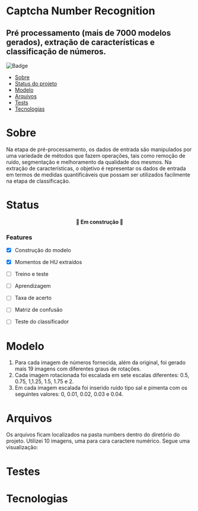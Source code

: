 # Captcha Number Recognition

## Pré processamento (mais de 7000 modelos gerados), extração de características e classificação de números. 
![Badge](https://img.shields.io/badge/Octave-v%206.1.1-lightgrey)

<!--ts-->
   * [Sobre](#Sobre)
   * [Status do projeto](#Status)
   * [Modelo](#Modelo)
   * [Arquivos](#Arquivos)
   * [Tests](#testes)
   * [Tecnologias](#tecnologias)
<!--te-->
# Sobre
Na etapa de pré-processamento, os dados de entrada são manipulados por uma variedade de métodos que fazem operações, tais como remoção de ruído, segmentação e melhoramento da qualidade dos mesmos.
Na extração de características, o objetivo é representar os dados de entrada em termos de medidas quantificáveis que possam ser utilizados facilmente na etapa de classificação.

# Status
<h4 align="center"> 
	🚧  Em construção 🚧
</h4>

### Features

- [x] Construção do modelo
- [x] Momentos de HU extraídos
- [ ] Treino e teste
- [ ] Aprendizagem
- [ ] Taxa de acerto
- [ ] Matriz de confusão
- [ ] Teste do classificador


# Modelo
1. Para cada imagem de números fornecida, além da original, foi gerado mais 19 imagens com diferentes graus de rotações.
2. Cada imagem rotacionada foi escalada em sete escalas diferentes: 0.5, 0.75, 1,1.25, 1.5, 1.75 e 2.
3. Em cada imagem escalada foi inserido ruido tipo sal e pimenta com os seguintes valores: 0, 0.01, 0.02, 0.03 e 0.04.

# Arquivos
Os arquivos ficam localizados na pasta numbers dentro do diretório do projeto. Utilizei 10 imagens, uma para cara caractere numérico. 
Segue uma visualização:

# Testes
# Tecnologias

